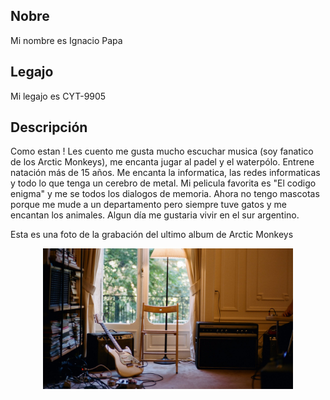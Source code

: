 <h2>Nobre</h2>
Mi nombre es Ignacio Papa

<h2>Legajo</h2>
Mi legajo es CYT-9905

<h2>Descripción</h2>
Como estan ! Les cuento me gusta mucho escuchar musica (soy fanatico de los Arctic Monkeys), me encanta jugar al padel y el waterpólo. Entrene natación más de 15 años.
Me encanta la informatica, las redes informaticas y todo lo que tenga un cerebro de metal. 
Mi pelicula favorita es "El codigo enigma" y me se todos los dialogos de memoria.
Ahora no tengo mascotas porque me mude a un departamento pero siempre tuve gatos y me encantan los animales.
Algun día me gustaria vivir en el sur argentino.

Esta es una foto de la grabación del ultimo album de Arctic Monkeys

<div style="text-align:center"><img src="arctic.jpg" width="400" />
